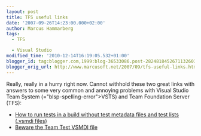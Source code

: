 ```yaml
---
layout: post
title: TFS useful links
date: '2007-09-26T14:23:00.000+02:00'
author: Marcus Hammarberg
tags:
  - TFS

  - Visual Studio
modified_time: '2010-12-14T16:19:05.532+01:00'
blogger_id: tag:blogger.com,1999:blog-36533086.post-2824818452671132603
blogger_orig_url: http://www.marcusoft.net/2007/09/tfs-useful-links.html
---
```


Really, really in a hurry right now. Cannot withhold these two great
links with answers to some very common and <span>annoying</span> problems with Visual
Studio Team System (<span>="blsp-spelling-error">VSTS</span>) and Team Foundation Server
(<span id="SPELLING_ERROR_2" class="blsp-spelling-error">TFS</span>):

- [How to run tests in a build without test <span
    id="SPELLING_ERROR_3" class="blsp-spelling-error">metadata</span>
    files and test lists (.<span>vsmdi</span>
    files)](http://blogs.msdn.com/buckh/archive/2006/11/04/how-to-run-tests-without-test-metadata-files-and-test-lists-vsmdi-files.aspx)
- [Beware the Team Test <span>VSMDI</span>
    file](http://blogs.vertigosoftware.com/teamsystem/archive/2006/06/23/Beware_the_Team_Test_VSMDI_file.aspx)
